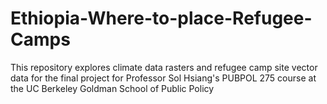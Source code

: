 # Ethiopia-Where-to-place-Refugee-Camps
 This repository explores climate data rasters and refugee camp site vector data for the final project for Professor Sol Hsiang's PUBPOL 275 course at the UC Berkeley Goldman School of Public Policy
